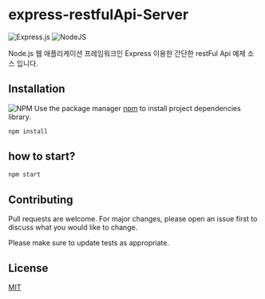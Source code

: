 # express-restfulApi-Server
![Express.js](https://img.shields.io/badge/express.js-%23404d59.svg?style=for-the-badge&logo=express&logoColor=%2361DAFB)
![NodeJS](https://img.shields.io/badge/node.js-6DA55F?style=for-the-badge&logo=node.js&logoColor=white)

Node.js 웹 애플리케이션 프레임워크인 Express 이용한 간단한 restFul Api 예제 소스 입니다.

## Installation
![NPM](https://img.shields.io/badge/NPM-%23000000.svg?style=for-the-badge&logo=npm&logoColor=white)
Use the package manager [npm](https://www.npmjs.com/) to install project dependencies library.

```bash
npm install
```

## how to start?

```bash
npm start

```

## Contributing

Pull requests are welcome. For major changes, please open an issue first
to discuss what you would like to change.

Please make sure to update tests as appropriate.

## License

[MIT](https://choosealicense.com/licenses/mit/)
